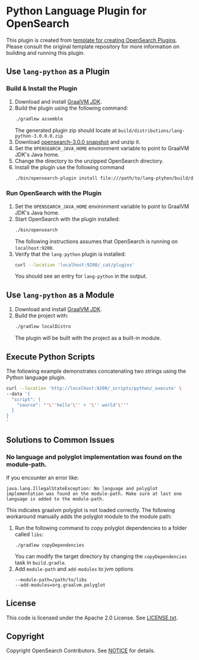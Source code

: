 # Python Language Plugin for OpenSearch

This plugin is created from [template for creating OpenSearch Plugins](https://github.com/opensearch-project/opensearch-plugin-template-java).
Please consult the original template repository for more information on building and running this plugin.

## Use `lang-python` as a Plugin

### Build & Install the Plugin
1. Download and install [GraalVM JDK](https://www.graalvm.org/downloads/).
2. Build the plugin using the following command:
   ```bash
   ./gradlew assemble
   ```
   The generated plugin zip should locate at `build/distributions/lang-python-3.0.0.0.zip`
3. Download [opensearch-3.0.0 snapshot](https://artifacts.opensearch.org/snapshots/core/opensearch/3.0.0-SNAPSHOT/opensearch-min-3.0.0-SNAPSHOT-darwin-x64-latest.tar.gz) and unzip it.
4. Set the `OPENSEARCH_JAVA_HOME` environment variable to point to GraalVM JDK's Java home.
5. Change the directory to the unzipped OpenSearch directory.
6. Install the plugin use the following command
    ```bash
    ./bin/opensearch-plugin install file:///path/to/lang-ptyhon/build/distributions/lang-python-3.0.0.0.zip
    ```

### Run OpenSearch with the Plugin
1. Set the `OPENSEARCH_JAVA_HOME` environment variable to point to GraalVM JDK's Java home.
2. Start OpenSearch with the plugin installed:
   ```bash
   ./bin/opensearch
   ```
   The following instructions assumes that OpenSearch is running on `localhost:9200`.
3. Verify that the `lang-python` plugin is installed:
    ```bash
    curl --location 'localhost:9200/_cat/plugins'
    ```
    You should see an entry for `lang-python` in the output.

## Use `lang-python` as a Module

1. Download and install [GraalVM JDK](https://www.graalvm.org/downloads/).
2. Build the project with:
   ```bash
   ./gradlew localDistro
   ```
   The plugin will be built with the project as a built-in module.

## Execute Python Scripts

The following example demonstrates concatenating two strings using the Python language plugin.

```bash
curl --location 'http://localhost:9200/_scripts/python/_execute' \
--data '{
  "script": {
    "source": "'\''hello'\'' + '\'' world'\''"
  }
}
'
```

## Solutions to Common Issues
### No language and polyglot implementation was found on the module-path.
If you encounter an error like:
```
java.lang.IllegalStateException: No language and polyglot implementation was found on the module-path. Make sure at last one language is added to the module-path.
```
This indicates graalvm polyglot is not loaded correctly. The following workaround manually adds the polyglot module to the module path:
1. Run the following command to copy polyglot dependencies to a folder called `libs`:
   ```
   ./gradlew copyDependencies
   ```
   You can modify the target directory by changing the `copyDependencies` task in `build.gradle`.
2. Add `module-path` and `add-modules` to jvm options
   ```
   --module-path=/path/to/libs
   --add-modules=org.graalvm.polyglot
   ```

## License
This code is licensed under the Apache 2.0 License. See [LICENSE.txt](LICENSE.txt).

## Copyright
Copyright OpenSearch Contributors. See [NOTICE](NOTICE.txt) for details.
